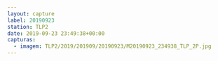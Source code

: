 ```yaml
---
layout: capture
label: 20190923
station: TLP2
date: 2019-09-23 23:49:38+00:00
capturas:
  - imagem: TLP2/2019/201909/20190923/M20190923_234938_TLP_2P.jpg
---
```

